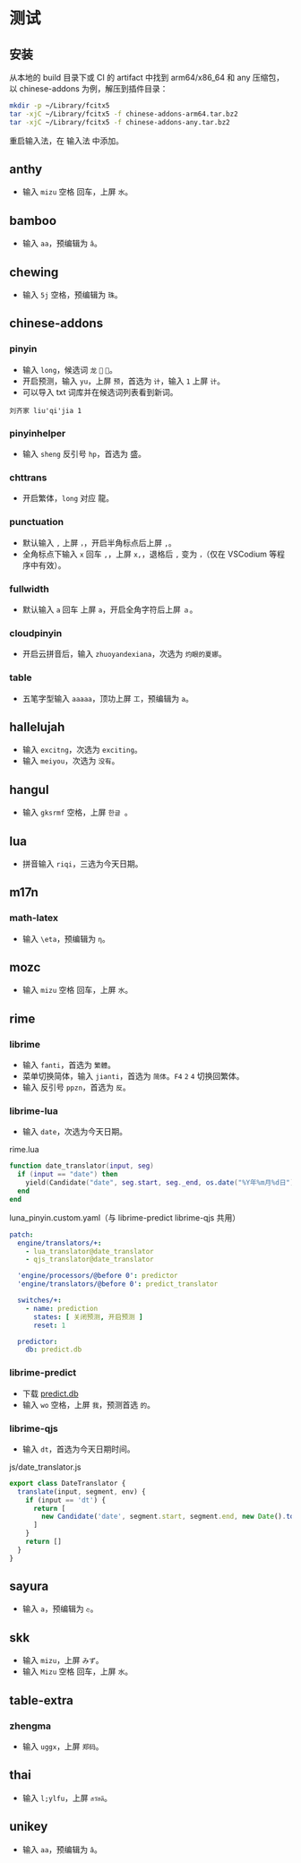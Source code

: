 # 测试

## 安装

从本地的 build 目录下或 CI 的 artifact 中找到 arm64/x86_64 和 any 压缩包，以 chinese-addons 为例，解压到插件目录：

```sh
mkdir -p ~/Library/fcitx5
tar -xjC ~/Library/fcitx5 -f chinese-addons-arm64.tar.bz2 
tar -xjC ~/Library/fcitx5 -f chinese-addons-any.tar.bz2
```

重启输入法，在 输入法 中添加。

## anthy

* 输入 `mizu` 空格 回车，上屏 `水`。

## bamboo

* 输入 `aa`，预编辑为 `â`。

## chewing

* 输入 `5j` 空格，预编辑为 `珠`。

## chinese-addons

### pinyin
* 输入 `long`，候选词 `龙` `🐉` `🐲`。
* 开启预测，输入 `yu`，上屏 `预`，首选为 `计`，输入 `1` 上屏 `计`。
* 可以导入 txt 词库并在候选词列表看到新词。

```
刘齐家 liu'qi'jia 1
```

### pinyinhelper
* 输入 `sheng` 反引号 `hp`，首选为 盛。

### chttrans
* 开启繁体，`long` 对应 龍。

### punctuation
* 默认输入 `,` 上屏 `，`，开启半角标点后上屏 `,`。
* 全角标点下输入 `x` 回车 `,`，上屏 `x,`，退格后 `,` 变为 `，`（仅在 VSCodium 等程序中有效）。

### fullwidth
* 默认输入 `a` 回车 上屏 `a`，开启全角字符后上屏 `ａ`。

### cloudpinyin
* 开启云拼音后，输入 `zhuoyandexiana`，次选为 `灼眼的夏娜`。

### table
* 五笔字型输入 `aaaaa`，顶功上屏 `工`，预编辑为 `a`。

## hallelujah

* 输入 `excitng`，次选为 `exciting`。
* 输入 `meiyou`，次选为 `没有`。

## hangul

* 输入 `gksrmf` 空格，上屏 `한글 `。

## lua

* 拼音输入 `riqi`，三选为今天日期。

## m17n

### math-latex
* 输入 `\eta`，预编辑为 `η`。

## mozc

* 输入 `mizu` 空格 回车，上屏 `水`。

## rime

### librime
* 输入 `fanti`，首选为 `繁體`。
* 菜单切换简体，输入 `jianti`，首选为 `简体`。`F4` `2` `4` 切换回繁体。
* 输入 反引号 `ppzn`，首选为 `反`。

### librime-lua
* 输入 `date`，次选为今天日期。

rime.lua
```lua
function date_translator(input, seg)
  if (input == "date") then
    yield(Candidate("date", seg.start, seg._end, os.date("%Y年%m月%d日"), " 日期"))
  end
end
```

luna_pinyin.custom.yaml（与 librime-predict librime-qjs 共用）
```yaml
patch:
  engine/translators/+:
    - lua_translator@date_translator
    - qjs_translator@date_translator

  'engine/processors/@before 0': predictor
  'engine/translators/@before 0': predict_translator

  switches/+:
    - name: prediction
      states: [ 关闭预测, 开启预测 ]
      reset: 1

  predictor:
    db: predict.db
```
### librime-predict
* 下载 [predict.db](https://github.com/rime/librime-predict/releases/download/data-1.0/predict.db)
* 输入 `wo` 空格，上屏 `我`，预测首选 `的`。

### librime-qjs
* 输入 `dt`，首选为今天日期时间。

js/date_translator.js
```js
export class DateTranslator {
  translate(input, segment, env) {
    if (input == 'dt') {
      return [
        new Candidate('date', segment.start, segment.end, new Date().toLocaleString(), '', 100)
      ]
    }
    return []
  }
}
```

## sayura

* 输入 `a`，预编辑为 `අ`。

## skk

* 输入 `mizu`，上屏 `みず`。
* 输入 `Mizu` 空格 回车，上屏 `水`。

## table-extra

### zhengma
* 输入 `uggx`，上屏 `郑码`。

## thai

* 输入 `l;ylfu`，上屏 `สวัสดี`。

## unikey

* 输入 `aa`，预编辑为 `â`。
